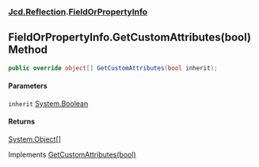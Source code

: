 ### [Jcd.Reflection](Jcd_Reflection.md 'Jcd.Reflection').[FieldOrPropertyInfo](Jcd_Reflection_FieldOrPropertyInfo.md 'Jcd.Reflection.FieldOrPropertyInfo')
## FieldOrPropertyInfo.GetCustomAttributes(bool) Method
```csharp
public override object[] GetCustomAttributes(bool inherit);
```
#### Parameters
<a name='Jcd_Reflection_FieldOrPropertyInfo_GetCustomAttributes(bool)_inherit'></a>
`inherit` [System.Boolean](https://docs.microsoft.com/en-us/dotnet/api/System.Boolean 'System.Boolean')  
  
#### Returns
[System.Object](https://docs.microsoft.com/en-us/dotnet/api/System.Object 'System.Object')[[]](https://docs.microsoft.com/en-us/dotnet/api/System.Array 'System.Array')  

Implements [GetCustomAttributes(bool)](https://docs.microsoft.com/en-us/dotnet/api/System.Reflection.ICustomAttributeProvider.GetCustomAttributes#System_Reflection_ICustomAttributeProvider_GetCustomAttributes_System_Boolean_ 'System.Reflection.ICustomAttributeProvider.GetCustomAttributes(System.Boolean)')  
